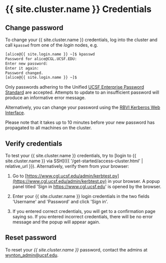 # {{ site.cluster.name }} Credentials

## Change password

To change your {{ site.cluster.name }} credentials, log into the cluster and call `kpasswd` from one of the _login_ nodes, e.g.

```sh
[alice@{{ site.login.name }} ~]$ kpasswd
Password for alice@CGL.UCSF.EDU: 
Enter new password: 
Enter it again: 
Password changed.
[alice@{{ site.login.name }} ~]$ 
```

Only passwords adhering to the Unified [UCSF Enterprise Password Standard] are accepted.  Attempts to update to an insufficient password will produce an informative error message.

Alternatively, you can change your password using the [RBVI Kerberos Web Interface].

<div class="alert alert-warning" role="alert">
Please note that it takes up to 10 minutes before your new password has propagated to all machines on the cluster.
</div>


## Verify credentials

To test your {{ site.cluster.name }} credentials, try to [login to {{ site.cluster.name }} via SSH]({{ '/get-started/access-cluster.html' | relative_url }}).  Alternatively, verify them from your browser:

1. Go to [https://www.cgl.ucsf.edu/admin/kerbtest.py](https://www.cgl.ucsf.edu/admin/kerbtest.py) in your browser.  A popup panel titled 'Sign in https://www.cgl.ucsf.edu' is opened by the browser.

3. Enter your {{ site.cluster.name }} login credentials in the two fields 'Username' and 'Password' and click 'Sign in'.

4. If you entered correct credentials, you will get to a confirmation page saying so.  If you entered incorrect credentials, there will be no error message and the popup will appear again.


## Reset password

To reset your _{{ site.cluster.name }}_ password, contact the admins at [wynton_admin@ucsf.edu]([wynton_admin@ucsf.edu).

[RBVI Kerberos web interface]: https://www.cgl.ucsf.edu/admin/chpass.py
[UCSF Enterprise Password Standard]: https://wiki.library.ucsf.edu/pages/viewpage.action?spaceKey=ITSI&title=Unified+UCSF+Enterprise+Password+Standard
